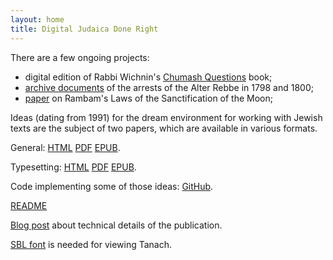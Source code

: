 ```yaml
---
layout: home
title: Digital Judaica Done Right
---
```


There are a few ongoing projects:
- digital edition of Rabbi Wichnin's [Chumash Questions](http://www.chumashquestions.org/) book;
- [archive documents](www.alter-rebbe.org) of the arrests of the Alter Rebbe in 1798 and 1800;   
- [paper](http://www.jewish-calendar.org/) on Rambam's Laws of the Sanctification of the Moon;

Ideas (dating from 1991) for the dream environment for working with Jewish texts are the
subject of two papers, which are available in various formats.

General: [HTML](/judaica/html/index.html) [PDF](/judaica/pdf/judaica.pdf) [EPUB](/judaica/epub/judaica.epub).

Typesetting: [HTML](/typesetting/html/index.html) [PDF](/typesetting/pdf/judaica.pdf) [EPUB](/typesetting/epub/judaica.epub).

Code implementing some of those ideas: [GitHub](https://github.com/digitaljudaica/digitaljudaica.org).

[README](/README.md)

[Blog post](http://dub.podval.org/2019/05/06/publishing-papers-on-web-2.html) about
technical details of the publication.

[SBL font](http://www.sbl-site.org/educational/BiblicalFonts_SBLHebrew.aspx) is
 needed for viewing Tanach.
